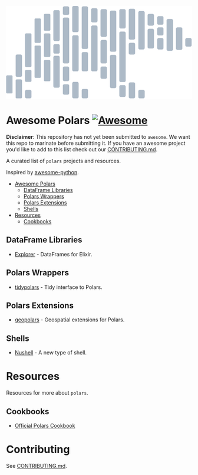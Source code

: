 ![Awesome pandas logo](/img/polars-logo-dimmed.svg)

# Awesome Polars [![Awesome](https://awesome.re/badge-flat2.svg)](https://awesome.re)

**Disclaimer**: This repository has not yet been submitted to `awesome`. We want this repo to marinate before submitting it. If you have an awesome project you'd like to add to this list check out our [CONTRIBUTING.md](/CONTRIBUTING.md).

A curated list of `polars` projects and resources.

Inspired by [awesome-python](https://github.com/vinta/awesome-python).

- [Awesome Polars](#awesome-polars)
  - [DataFrame Libraries](#dataframe-libraries)
  - [Polars Wrappers](#polars-wrappers)
  - [Polars Extensions](#polars-extensions)
  - [Shells](#Shells)
- [Resources](#resources)
  - [Cookbooks](#cookbooks)

## DataFrame Libraries

- [Explorer](https://github.com/elixir-nx/explorer) - DataFrames for Elixir.

## Polars Wrappers

- [tidypolars](https://github.com/markfairbanks/tidypolars) - Tidy interface to Polars.

## Polars Extensions

- [geopolars](https://github.com/kylebarron/geopolars) - Geospatial extensions for Polars.

## Shells

- [Nushell](https://github.com/nushell/nushell) - A new type of shell.

# Resources

Resources for more about `polars`.

## Cookbooks

- [Official Polars Cookbook](https://pola-rs.github.io/polars-book/user-guide/)

# Contributing

See [CONTRIBUTING.md](/CONTRIBUTING.md).
